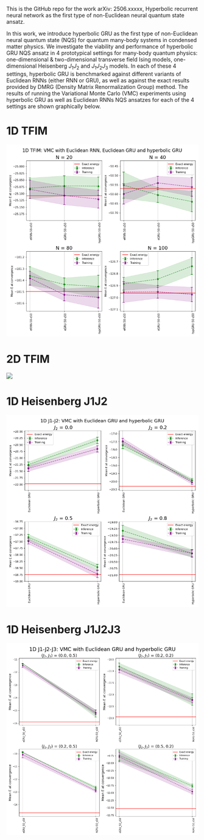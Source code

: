 This is the GitHub repo for the work arXiv: 2506.xxxxx, Hyperbolic recurrent neural network
as the first type of non-Euclidean neural quantum state ansatz. 

In this work, we introduce hyperbolic GRU as the first type of non-Euclidean neural quantum state (NQS) for quantum many-body systems in condensed matter physics. 
We investigate the viability and performance of hyperbolic GRU NQS ansatz in 4 prototypical settings for many-body quantum physics: one-dimensional & two-dimensional transverse field Ising models, 
one-dimensional Heisenberg $J_1J_2$ and $J_1J_2J_3$ models. In each of these 4 settings, hyperbolic GRU is benchmarked against different variants of Euclidean RNNs (either RNN or 
GRU), as well as against the exact results provided by DMRG (Density Matrix Renormalization Group) method. The results of running the Variational Monte Carlo (VMC) experiments using hyperbolic GRU as well as Euclidean RNNs NQS ansatzes for each of the 4 settings are shown graphically below. 

# 1D TFIM

![](comparisons/1d_tfim_comparison.png)

# 2D TFIM

![](comparisons/2d_tfim_comparison)

# 1D Heisenberg J1J2 
![](comparisons/1d_j1j2_comparison.png)

# 1D Heisenberg J1J2J3
![](comparisons/1d_j1j2j3_comparison.png)
